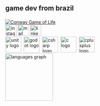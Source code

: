 <h2 align="left">game dev from brazil</h2>

###

<div align="left">
    <a href="https://en.wikipedia.org/wiki/Conway%27s_Game_of_Life">
    <img src="https://github.com/user-attachments/assets/3d2f03ee-2d3e-49cc-bdca-c52f85245e95" alt="Conway Game of Life"/>
  </a>
</div>

<div align="left">
  <a href="https://www.instagram.com/raulpavani/" target="_blank"><img src="https://img.shields.io/static/v1?message=Instagram&logo=instagram&label=&color=E4405F&logoColor=white&labelColor=&style=for-the-badge" height="35" alt="instagram logo"/></a>
  <a href="mailto:raul.pavani@hotmail.com" target="_blank"><img src="https://img.shields.io/static/v1?message=Email&logo=gmail&label=&color=D14836&logoColor=white&labelColor=&style=for-the-badge" height="35" alt="mail logo"/></a>
  <a href="https://www.linkedin.com/in/raul-pavani-846307157/" target="_blank"><img src="https://img.shields.io/static/v1?message=LinkedIn&logo=linkedin&label=&color=0077B5&logoColor=white&labelColor=&style=for-the-badge" height="35" alt="linkedin logo"/></a>
</div>

<div align="left">
  <img src="https://skillicons.dev/icons?i=unity" height="50" alt="unity logo"  />
  <img width="0" />
  <img src="https://skillicons.dev/icons?i=godot" height="50" alt="godot logo"  />
  <img width="0" />
  <img src="https://skillicons.dev/icons?i=cs" height="50" alt="csharp logo"  />
  <img width="0" />
  <img src="https://skillicons.dev/icons?i=c" height="50" alt="c logo"  />
  <img width="0" />
  <img src="https://skillicons.dev/icons?i=cpp" height="50" alt="cplusplus logo"  />
</div>

<div align="left">
  <img src="https://github-readme-stats.vercel.app/api/top-langs?username=RaulPavani&locale=en&hide_title=false&layout=compact&card_width=320&langs_count=6&theme=github_dark&hide_border=false" height="150" alt="languages graph"  />
</div>
